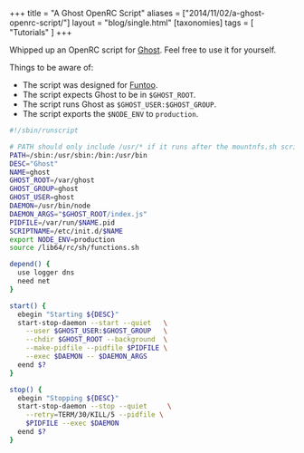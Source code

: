 +++
title = "A Ghost OpenRC Script"
aliases = ["2014/11/02/a-ghost-openrc-script/"]
layout = "blog/single.html"
[taxonomies]
tags = [
  "Tutorials"
]
+++

Whipped up an OpenRC script for [Ghost](https://ghost.org/). Feel free to use it for yourself.

Things to be aware of:

* The script was designed for [Funtoo](http://www.funtoo.org/Welcome).
* The script expects Ghost to be in `$GHOST_ROOT`.
* The script runs Ghost as `$GHOST_USER:$GHOST_GROUP`.
* The script exports the `$NODE_ENV` to `production`.

<!-- more -->

```bash
#!/sbin/runscript

# PATH should only include /usr/* if it runs after the mountnfs.sh script
PATH=/sbin:/usr/sbin:/bin:/usr/bin
DESC="Ghost"
NAME=ghost
GHOST_ROOT=/var/ghost
GHOST_GROUP=ghost
GHOST_USER=ghost
DAEMON=/usr/bin/node
DAEMON_ARGS="$GHOST_ROOT/index.js"
PIDFILE=/var/run/$NAME.pid
SCRIPTNAME=/etc/init.d/$NAME
export NODE_ENV=production
source /lib64/rc/sh/functions.sh

depend() {
  use logger dns
  need net
}

start() {
  ebegin "Starting ${DESC}"
  start-stop-daemon --start --quiet   \
    --user $GHOST_USER:$GHOST_GROUP   \
    --chdir $GHOST_ROOT --background  \
    --make-pidfile --pidfile $PIDFILE \
    --exec $DAEMON -- $DAEMON_ARGS
  eend $?
}

stop() {
  ebegin "Stopping ${DESC}"
  start-stop-daemon --stop --quiet     \
  	--retry=TERM/30/KILL/5 --pidfile \
    $PIDFILE --exec $DAEMON
  eend $?
}
```
